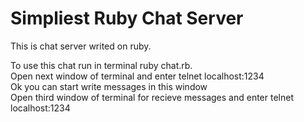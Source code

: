 
<H1> Simpliest Ruby Chat Server </H1>
<p>This is chat server writed on ruby.</p>
<p>To use this chat run in terminal ruby chat.rb.<br>
Open next window of terminal and enter telnet localhost:1234 <br>
Ok you can start write messages in this window <br>
Open third window of terminal for recieve messages and enter telnet localhost:1234 <br></p>
